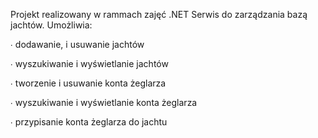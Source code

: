 Projekt realizowany w rammach zajęć .NET Serwis do zarządzania bazą jachtów. Umożliwia:

∙ dodawanie, i usuwanie jachtów

∙ wyszukiwanie i wyświetlanie jachtów

∙ tworzenie i usuwanie konta żeglarza

∙ wyszukiwanie i wyświetlanie konta żeglarza

∙ przypisanie konta żeglarza do jachtu
